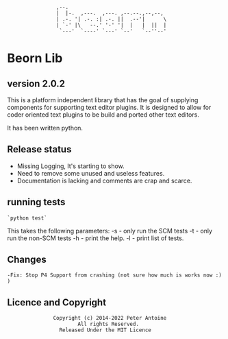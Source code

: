 
                    ,--.
                    |  |-.  ,---.  ,---. ,--.--.,--,--,
                    | .-. '| .-. :| .-. ||  .--'|      \
                    | `-' |\   --.' '-' '|  |   |  ||  |
                     `---'  `----' `---' `--'   `--''--'

# Beorn Lib #
## version 2.0.2 ##

This is a platform independent library that has the goal of supplying components for supporting
text editor plugins. It is designed to allow for coder oriented text plugins to be build and
ported other text editors.

It has been written python.

## Release status ##
- Missing Logging, It's starting to show.
- Need to remove some unused and useless features.
- Documentation is lacking and comments are crap and scarce.

## running tests ##

    `python test`

This takes the following parameters:
    -s       - only run the SCM tests
    -t       - only run the non-SCM tests
    -h       - print the help.
    -l       - print list of tests.

## Changes ##

	-Fix: Stop P4 Support from crashing (not sure how much is works now :) )

## Licence and Copyright ##
                   Copyright (c) 2014-2022 Peter Antoine
                           All rights Reserved.
                     Released Under the MIT Licence
